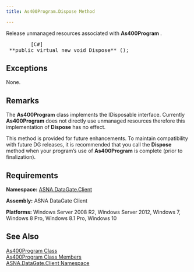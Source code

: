 ```yaml
---
title: As400Program.Dispose Method

---
```


Release unmanaged resources associated with **As400Program** . 
<pre class="prettyprint">
        <span class="lang">[C#]</span>
 **public virtual new void Dispose** ();</pre>


## Exceptions

None.
## Remarks

The **As400Program** class implements the <span>IDisposable</span> interface. Currently **As400Program** does not directly use unmanaged resources therefore this implementation of <span> **Dispose** </span> has no effect.

This method is provided for future enhancements. To maintain compatibility with future DG releases, it is recommended that you call the **Dispose** method when your program’s use of **As400Program** is complete (prior to finalization).
## Requirements

**Namespace:** [ASNA.DataGate.Client](datagate-client-namespace.html) 

**Assembly:** ASNA DataGate Client

**Platforms:** Windows Server 2008 R2, Windows Server 2012, Windows 7, Windows 8 Pro, Windows 8.1 Pro, Windows 10
## See Also


[As400Program Class](as400program-class.html)
      <br />
[As400Program Class Members](as400program-members.html)
      <br />
[ASNA.DataGate.Client Namespace](datagate-client-namespace.html)


